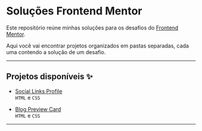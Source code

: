 # Soluções Frontend Mentor

Este repositório reúne minhas soluções para os desafios do [Frontend Mentor](https://www.frontendmentor.io/).

Aqui você vai encontrar projetos organizados em pastas separadas, cada uma contendo a solução de um desafio.

---

## Projetos disponíveis ✨

* [Social Links Profile](./social-links-profile/)  
  `HTML` e `CSS`

* [Blog Preview Card](./blog-preview-card/)  
`HTML` e `CSS`


---
